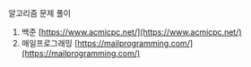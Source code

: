 알고리즘 문제 풀이
1. 백준 [https://www.acmicpc.net/](https://www.acmicpc.net/)
2. 매일프로그래밍 [https://mailprogramming.com/](https://mailprogramming.com/)
